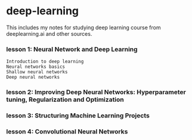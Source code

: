 # deep-learning
This includes my notes for studying deep learning course from deeplearning.ai and other sources. 

### lesson 1: Neural Network and Deep Learning
	Introduction to deep learning
	Neural networks basics 
	Shallow neural networks
	Deep neural networks 
	
### lesson 2: Improving Deep Neural Networks: Hyperparameter tuning, Regularization and Optimization

### lesson 3: Structuring Machine Learning Projects

### lesson 4: Convolutional Neural Networks

 

